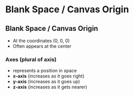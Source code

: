 # Blank Space / Canvas Origin

## Blank Space / Canvas Origin 

* At the coordinates \(0, 0, 0\)
* Often appears at the center 

### Axes \(plural of axis\)

* represents a position in space
* **x-axis** \(increases as it goes right\)
* **y-axis** \(increases as it goes up\)
* **z-axis** \(increases as it gets nearer\)

